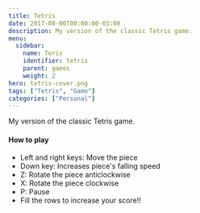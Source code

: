 ```yaml
---
title: Tetris
date: 2017-08-06T00:00:00-03:00
description: My version of the classic Tetris game.
menu:
  sidebar:
    name: Teris
    identifier: tetris
    parent: games
    weight: 2
hero: tetris-cover.png
tags: ["Tetris", "Game"]
categories: ["Personal"]
---
```


My version of the classic Tetris game.
<!--more-->

<link rel="stylesheet" href="/css/game.css">

<!--
<input type="button" value="+" onclick="resize(1)">
<input type="button" value="-" onclick="resize(-1)">
-->
<div id="gamediv">
  <canvas id="game"></canvas>
</div>

<script type="text/javascript" src="/js/game_engine.js"></script>
<script type="text/javascript" src="/js/tetris.js"></script>

#### How to play
* Left and right keys: Move the piece</li>
* Down key: Increases piece's falling speed</li>
* Z: Rotate the piece anticlockwise</li>
* X: Rotate the piece clockwise</li>
* P: Pause</li>
* Fill the rows to increase your score!!</li>